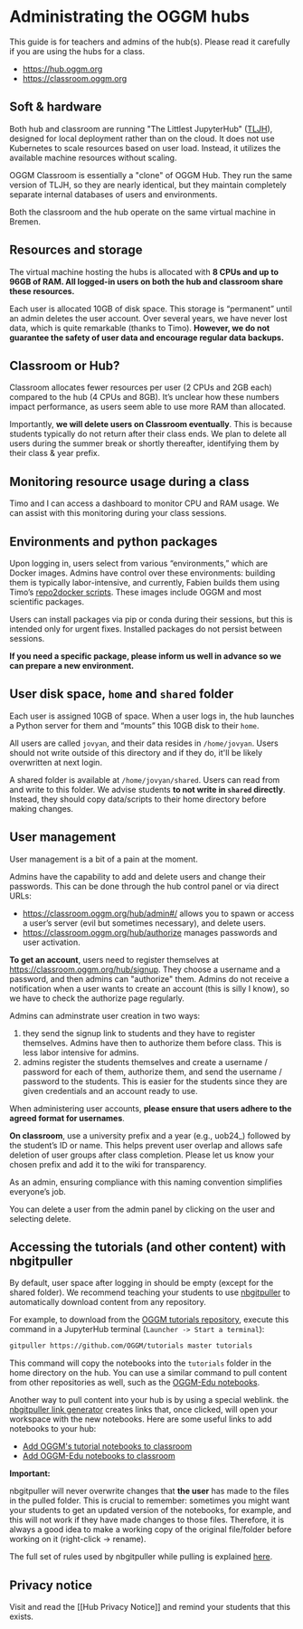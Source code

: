 # Administrating the OGGM hubs

This guide is for teachers and admins of the hub(s). Please read it carefully if you are using the hubs for a class.

- https://hub.oggm.org
- https://classroom.oggm.org

## Soft & hardware

Both hub and classroom are running "The Littlest JupyterHub" ([TLJH](https://tljh.jupyter.org/en/latest/)), designed for local deployment rather than on the cloud. It does not use Kubernetes to scale resources based on user load. Instead, it utilizes the available machine resources without scaling.

OGGM Classroom is essentially a "clone" of OGGM Hub. They run the same version of TLJH, so they are nearly identical, but they maintain completely separate internal databases of users and environments.

Both the classroom and the hub operate on the same virtual machine in Bremen.

## Resources and storage

The virtual machine hosting the hubs is allocated with **8 CPUs and up to 96GB of RAM. All logged-in users on both the hub and classroom share these resources.**

Each user is allocated 10GB of disk space. This storage is “permanent” until an admin deletes the user account. Over several years, we have never lost data, which is quite remarkable (thanks to Timo). **However, we do not guarantee the safety of user data and encourage regular data backups.**

## Classroom or Hub?

Classroom allocates fewer resources per user (2 CPUs and 2GB each) compared to the hub (4 CPUs and 8GB). It’s unclear how these numbers impact performance, as users seem able to use more RAM than allocated.

Importantly, **we will delete users on Classroom eventually**. This is because students typically do not return after their class ends. We plan to delete all users during the summer break or shortly thereafter, identifying them by their class & year prefix.

## Monitoring resource usage during a class

Timo and I can access a dashboard to monitor CPU and RAM usage. We can assist with this monitoring during your class sessions.

## Environments and python packages

Upon logging in, users select from various “environments,” which are Docker images. Admins have control over these environments: building them is typically labor-intensive, and currently, Fabien builds them using Timo’s [repo2docker scripts](https://github.com/OGGM/r2d). These images include OGGM and most scientific packages.

Users can install packages via pip or conda during their sessions, but this is intended only for urgent fixes. Installed packages do not persist between sessions.

**If you need a specific package, please inform us well in advance so we can prepare a new environment.**

## User disk space, `home` and `shared` folder

Each user is assigned 10GB of space. When a user logs in, the hub launches a Python server for them and “mounts” this 10GB disk to their `home`.

All users are called `jovyan`, and their data resides in `/home/jovyan`. Users should not write outside of this directory and if they do, it'll be likely overwritten at next login.

A shared folder is available at `/home/jovyan/shared`. Users can read from and write to this folder. We advise students **to not write in `shared` directly**. Instead, they should copy data/scripts to their home directory before making changes.

## User management

User management is a bit of a pain at the moment.

Admins have the capability to add and delete users and change their passwords. This can be done through the hub control panel or via direct URLs:

- https://classroom.oggm.org/hub/admin#/ allows you to spawn or access a user’s server (evil but sometimes necessary), and delete users.
- https://classroom.oggm.org/hub/authorize manages passwords and user activation.

**To get an account**, users need to register themselves at https://classroom.oggm.org/hub/signup. They choose a username and a password, and then admins can "authorize" them. Admins do not receive a notification when a user wants to create an account (this is silly I know), so we have to check the authorize page regularly.

Admins can adminstrate user creation in two ways:
1. they send the signup link to students and they have to register themselves. Admins have then to authorize them before class. This is less labor intensive for admins.
2. admins register the students themselves and create a username / password for each of them, authorize them, and send the username / password to the students. This is easier for the students since they are given credentials and an account ready to use.

When administering user accounts, **please ensure that users adhere to the agreed format for usernames**.

**On classroom**, use a university prefix and a year (e.g., uob24_) followed by the student’s ID or name. This helps prevent user overlap and allows safe deletion of user groups after class completion. Please let us know your chosen prefix and add it to the wiki for transparency.

As an admin, ensuring compliance with this naming convention simplifies everyone’s job.

You can delete a user from the admin panel by clicking on the user and selecting delete.

## Accessing the tutorials (and other content) with nbgitpuller

By default, user space after logging in should be empty (except for the shared folder). We recommend teaching your students to use [nbgitpuller](https://jupyterhub.github.io/nbgitpuller) to automatically download content from any repository.

For example, to download from the [OGGM tutorials repository](https://github.com/OGGM/tutorials), execute this command in a JupyterHub terminal (`Launcher -> Start a terminal`):

```bash
gitpuller https://github.com/OGGM/tutorials master tutorials
```

This command will copy the notebooks into the `tutorials` folder in the home directory on the hub. You can use a similar command to pull content from other repositories as well, such as the [OGGM-Edu notebooks](https://github.com/OGGM/oggm-edu-notebooks).

Another way to pull content into your hub is by using a special weblink. the [nbgitpuller link generator](https://jupyterhub.github.io/nbgitpuller/link)  creates links that, once clicked, will open your workspace with the new notebooks. Here are some useful links to add notebooks to your hub:

- [Add OGGM's tutorial notebooks to classroom](https://classroom.oggm.org/hub/user-redirect/git-pull?repo=https%3A//github.com/OGGM/tutorials&urlpath=lab/tree/tutorials/./notebooks/welcome.ipynb&branch=stable)
- [Add OGGM-Edu notebooks to classroom](https://classroom.oggm.org/hub/user-redirect/git-pull?repo=https%3A//github.com/OGGM/oggm-edu-notebooks&urlpath=lab/tree/oggm-edu-notebooks/./welcome.ipynb&branch=master)

**Important:**

nbgitpuller will never overwrite changes that **the user** has made to the files in the pulled folder. This is crucial to remember: sometimes you might want your students to get an updated version of the notebooks, for example, and this will not work if they have made changes to those files. Therefore, it is always a good idea to make a working copy of the original file/folder before working on it (right-click -> rename).

The full set of rules used by nbgitpuller while pulling is explained [here](https://jupyterhub.github.io/nbgitpuller/topic/automatic-merging.html).

## Privacy notice

Visit and read the [[Hub Privacy Notice]] and remind your students that this exists.
